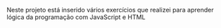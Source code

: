 Neste projeto está inserido vários exercícios que realizei para aprender lógica da programação com JavaScript e HTML